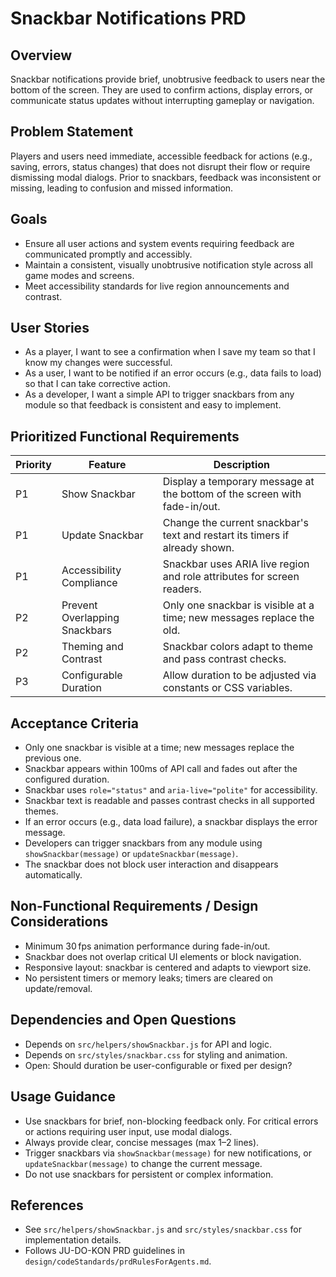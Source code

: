 # Snackbar Notifications PRD

## Overview
Snackbar notifications provide brief, unobtrusive feedback to users near the bottom of the screen. They are used to confirm actions, display errors, or communicate status updates without interrupting gameplay or navigation.

## Problem Statement
Players and users need immediate, accessible feedback for actions (e.g., saving, errors, status changes) that does not disrupt their flow or require dismissing modal dialogs. Prior to snackbars, feedback was inconsistent or missing, leading to confusion and missed information.

## Goals
- Ensure all user actions and system events requiring feedback are communicated promptly and accessibly.
- Maintain a consistent, visually unobtrusive notification style across all game modes and screens.
- Meet accessibility standards for live region announcements and contrast.

## User Stories
- As a player, I want to see a confirmation when I save my team so that I know my changes were successful.
- As a user, I want to be notified if an error occurs (e.g., data fails to load) so that I can take corrective action.
- As a developer, I want a simple API to trigger snackbars from any module so that feedback is consistent and easy to implement.

## Prioritized Functional Requirements
| Priority | Feature                        | Description                                                                 |
|---------|--------------------------------|-----------------------------------------------------------------------------|
| P1      | Show Snackbar                  | Display a temporary message at the bottom of the screen with fade-in/out.   |
| P1      | Update Snackbar                | Change the current snackbar's text and restart its timers if already shown. |
| P1      | Accessibility Compliance       | Snackbar uses ARIA live region and role attributes for screen readers.      |
| P2      | Prevent Overlapping Snackbars  | Only one snackbar is visible at a time; new messages replace the old.       |
| P2      | Theming and Contrast           | Snackbar colors adapt to theme and pass contrast checks.                    |
| P3      | Configurable Duration          | Allow duration to be adjusted via constants or CSS variables.               |

## Acceptance Criteria
- Only one snackbar is visible at a time; new messages replace the previous one.
- Snackbar appears within 100ms of API call and fades out after the configured duration.
- Snackbar uses `role="status"` and `aria-live="polite"` for accessibility.
- Snackbar text is readable and passes contrast checks in all supported themes.
- If an error occurs (e.g., data load failure), a snackbar displays the error message.
- Developers can trigger snackbars from any module using `showSnackbar(message)` or `updateSnackbar(message)`.
- The snackbar does not block user interaction and disappears automatically.

## Non-Functional Requirements / Design Considerations
- Minimum 30 fps animation performance during fade-in/out.
- Snackbar does not overlap critical UI elements or block navigation.
- Responsive layout: snackbar is centered and adapts to viewport size.
- No persistent timers or memory leaks; timers are cleared on update/removal.

## Dependencies and Open Questions
- Depends on `src/helpers/showSnackbar.js` for API and logic.
- Depends on `src/styles/snackbar.css` for styling and animation.
- Open: Should duration be user-configurable or fixed per design?

## Usage Guidance
- Use snackbars for brief, non-blocking feedback only. For critical errors or actions requiring user input, use modal dialogs.
- Always provide clear, concise messages (max 1–2 lines).
- Trigger snackbars via `showSnackbar(message)` for new notifications, or `updateSnackbar(message)` to change the current message.
- Do not use snackbars for persistent or complex information.

## References
- See `src/helpers/showSnackbar.js` and `src/styles/snackbar.css` for implementation details.
- Follows JU-DO-KON PRD guidelines in `design/codeStandards/prdRulesForAgents.md`.
